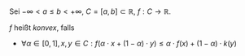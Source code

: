 Sei $-\infty \lt a \le b \lt +\infty$, $C = [a, b] \subset \mathbb{R}$, $f : C \to \mathbb{R}$.

$f$ heißt *konvex*, falls
- $\forall \alpha \in [0, 1], x, y \in C : f(\alpha \cdot x + (1 - \alpha) \cdot y) \le \alpha \cdot f(x) + (1 - \alpha) \cdot k(y)$